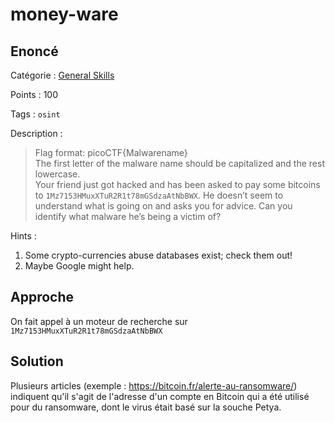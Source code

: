 # money-ware

## Enoncé
Catégorie : [General Skills](../)

Points : 100

Tags : `osint`

Description :
> Flag format: picoCTF{Malwarename}  
> The first letter of the malware name should be capitalized and the rest lowercase.  
> Your friend just got hacked and has been asked to pay some bitcoins to `1Mz7153HMuxXTuR2R1t78mGSdzaAtNbBWX`. He doesn’t seem to understand what is going on and asks you for advice. Can you identify what malware he’s being a victim of?

Hints :
1. Some crypto-currencies abuse databases exist; check them out!
2. Maybe Google might help.


## Approche

On fait appel à un moteur de recherche sur `1Mz7153HMuxXTuR2R1t78mGSdzaAtNbBWX`


## Solution

Plusieurs articles (exemple : https://bitcoin.fr/alerte-au-ransomware/) indiquent qu'il s'agit de l'adresse d'un compte en Bitcoin qui a été utilisé pour du ransomware, dont le virus était basé sur la souche Petya.
